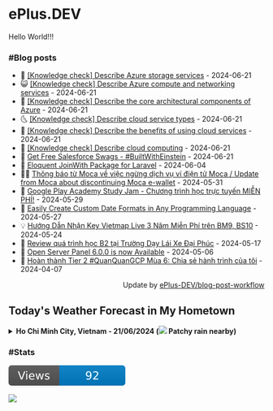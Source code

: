 # ePlus.DEV

Hello World!!!

### #Blog posts

- 🧰 [[Knowledge check] Describe Azure storage services](https://eplus.dev/knowledge-check-describe-azure-storage-services) - 2024-06-21 
- 😺 [[Knowledge check] Describe Azure compute and networking services](https://eplus.dev/knowledge-check-describe-azure-compute-and-networking-services) - 2024-06-21 
- 🗽 [[Knowledge check] Describe the core architectural components of Azure](https://eplus.dev/knowledge-check-describe-the-core-architectural-components-of-azure) - 2024-06-21 
- 🌜 [[Knowledge check] Describe cloud service types](https://eplus.dev/knowledge-check-describe-cloud-service-types) - 2024-06-21 
- 📝 [[Knowledge check] Describe the benefits of using cloud services](https://eplus.dev/knowledge-check-describe-the-benefits-of-using-cloud-services) - 2024-06-21 
- 🚀 [[Knowledge check] Describe cloud computing](https://eplus.dev/knowledge-check-describe-cloud-computing) - 2024-06-21 
- 💼 [Get Free Salesforce Swags - #BuiltWithEinstein](https://eplus.dev/get-free-salesforce-swags-builtwitheinstein) - 2024-06-21 
- 🦣 [Eloquent JoinWith Package for Laravel](https://eplus.dev/eloquent-joinwith-package-for-laravel) - 2024-06-04 
- 👨‍🏫 [Thông báo từ Moca về việc ngừng dịch vụ ví điện tử Moca / Update from Moca about discontinuing Moca e-wallet](https://eplus.dev/thong-bao-tu-moca-ve-viec-ngung-dich-vu-vi-dien-tu-moca-update-from-moca-about-discontinuing-moca-e-wallet) - 2024-05-31 
- 🔭 [Google Play Academy Study Jam - Chương trình học trực tuyến MIỄN PHÍ!](https://eplus.dev/google-play-academy-study-jam-chuong-trinh-hoc-truc-tuyen-mien-phi) - 2024-05-29 
- 🤡 [Easily Create Custom Date Formats in Any Programming Language](https://eplus.dev/easily-create-custom-date-formats-in-any-programming-language) - 2024-05-27 
- 💡 [Hướng Dẫn Nhận Key Vietmap Live 3 Năm Miễn Phí trên BM9, BS10](https://eplus.dev/huong-dan-nhan-key-vietmap-live-3-nam-mien-phi-tren-bm9-bs10) - 2024-05-24 
- 🦣 [Review quá trình học B2 tại Trường Dạy Lái Xe Đại Phúc](https://eplus.dev/review-qua-trinh-hoc-b2-tai-truong-day-lai-xe-dai-phuc) - 2024-05-17 
- 💪 [Open Server Panel 6.0.0 is now Available](https://eplus.dev/open-server-panel-600-is-now-available) - 2024-05-06 
- 🤡 [Hoàn thành Tier 2 #QuanQuanGCP Mùa 6: Chia sẻ hành trình của tôi](https://eplus.dev/hoan-thanh-tier-2-quanquangcp-mua-6-chia-se-hanh-trinh-cua-toi) - 2024-04-07 


<div align="right">
    Update by <a target="_blank" href="https://github.com/ePlus-DEV/blog-post-workflow">ePlus-DEV/blog-post-workflow</a>
</div>


## Today's Weather Forecast in My Hometown



<details>
    <summary><b>Ho Chi Minh City, Vietnam - 21/06/2024 (<img src="https://cdn.weatherapi.com/weather/64x64/day/176.png" width="25" /> Patchy rain nearby)</b>
    </summary>

    
<table>
    <tr>
        <th>Hour</th>
        <td>00:00</td><td>01:00</td><td>02:00</td><td>03:00</td><td>04:00</td><td>05:00</td><td>06:00</td><td>07:00</td><td>08:00</td><td>09:00</td><td>10:00</td><td>11:00</td><td>12:00</td><td>13:00</td><td>14:00</td><td>15:00</td><td>16:00</td><td>17:00</td><td>18:00</td><td>19:00</td><td>20:00</td><td>21:00</td><td>22:00</td><td>23:00</td>
    </tr>
    <tr>
        <th>Weather</th>
        <td><img src="https://cdn.weatherapi.com/weather/64x64/night/119.png"></img></td><td><img src="https://cdn.weatherapi.com/weather/64x64/night/116.png"></img></td><td><img src="https://cdn.weatherapi.com/weather/64x64/night/116.png"></img></td><td><img src="https://cdn.weatherapi.com/weather/64x64/night/116.png"></img></td><td><img src="https://cdn.weatherapi.com/weather/64x64/night/116.png"></img></td><td><img src="https://cdn.weatherapi.com/weather/64x64/night/116.png"></img></td><td><img src="https://cdn.weatherapi.com/weather/64x64/day/116.png"></img></td><td><img src="https://cdn.weatherapi.com/weather/64x64/day/119.png"></img></td><td><img src="https://cdn.weatherapi.com/weather/64x64/day/119.png"></img></td><td><img src="https://cdn.weatherapi.com/weather/64x64/day/116.png"></img></td><td><img src="https://cdn.weatherapi.com/weather/64x64/day/116.png"></img></td><td><img src="https://cdn.weatherapi.com/weather/64x64/day/119.png"></img></td><td><img src="https://cdn.weatherapi.com/weather/64x64/day/176.png"></img></td><td><img src="https://cdn.weatherapi.com/weather/64x64/day/119.png"></img></td><td><img src="https://cdn.weatherapi.com/weather/64x64/day/122.png"></img></td><td><img src="https://cdn.weatherapi.com/weather/64x64/day/116.png"></img></td><td><img src="https://cdn.weatherapi.com/weather/64x64/day/116.png"></img></td><td><img src="https://cdn.weatherapi.com/weather/64x64/day/116.png"></img></td><td><img src="https://cdn.weatherapi.com/weather/64x64/day/353.png"></img></td><td><img src="https://cdn.weatherapi.com/weather/64x64/night/176.png"></img></td><td><img src="https://cdn.weatherapi.com/weather/64x64/night/116.png"></img></td><td><img src="https://cdn.weatherapi.com/weather/64x64/night/116.png"></img></td><td><img src="https://cdn.weatherapi.com/weather/64x64/night/122.png"></img></td><td><img src="https://cdn.weatherapi.com/weather/64x64/night/176.png"></img></td>
    </tr>
    <tr>
        <th>Condition</th>
        <td width="200px">Cloudy </td><td width="200px">Partly Cloudy </td><td width="200px">Partly Cloudy </td><td width="200px">Partly Cloudy </td><td width="200px">Partly Cloudy </td><td width="200px">Partly Cloudy </td><td width="200px">Partly Cloudy </td><td width="200px">Cloudy </td><td width="200px">Cloudy </td><td width="200px">Partly Cloudy </td><td width="200px">Partly Cloudy </td><td width="200px">Cloudy </td><td width="200px">Patchy rain nearby</td><td width="200px">Cloudy </td><td width="200px">Overcast </td><td width="200px">Partly Cloudy </td><td width="200px">Partly cloudy</td><td width="200px">Partly Cloudy </td><td width="200px">Light rain shower</td><td width="200px">Patchy rain nearby</td><td width="200px">Partly Cloudy </td><td width="200px">Partly Cloudy </td><td width="200px">Overcast </td><td width="200px">Patchy rain nearby</td>
    </tr>
    <tr>
        <th>Temperature</th>
        <td>25.7 °C</td><td>25.9 °C</td><td>26.1 °C</td><td>26.1 °C</td><td>25.6 °C</td><td>25.5 °C</td><td>25.6 °C</td><td>26.4 °C</td><td>27.8 °C</td><td>28.6 °C</td><td>29.2 °C</td><td>30.5 °C</td><td>29.9 °C</td><td>28.6 °C</td><td>28 °C</td><td>27.9 °C</td><td>31.3 °C</td><td>28.1 °C</td><td>27.4 °C</td><td>26.7 °C</td><td>26.9 °C</td><td>26.9 °C</td><td>26.8 °C</td><td>26.5 °C</td>
    </tr>
    <tr>
        <th>Wind</th>
        <td>11.5 kph</td><td>9.7 kph</td><td>4.7 kph</td><td>4.3 kph</td><td>8.3 kph</td><td>9 kph</td><td>7.2 kph</td><td>5.4 kph</td><td>5.4 kph</td><td>6.8 kph</td><td>8.3 kph</td><td>10.1 kph</td><td>11.2 kph</td><td>10.8 kph</td><td>9.4 kph</td><td>7.6 kph</td><td>6.8 kph</td><td>5.4 kph</td><td>5.8 kph</td><td>5 kph</td><td>4 kph</td><td>2.2 kph</td><td>5 kph</td><td>8.3 kph</td>
    </tr>
</table>


<div align="right">
    Updated at: 2024-06-21T09:07:01Z - by <a target="_blank"
        href="https://github.com/ePlus-DEV/weather-forecast">ePlus-DEV/weather-forecast</a>
</div>
</details>


### #Stats

[![Image of counter](https://github.com/ePlus-DEV/view-counter/blob/main/svg/685088620/badge.svg)](https://github.com/ePlus-DEV/view-counter/blob/main/readme/685088620/week.md)

![](https://komarev.com/ghpvc/?username=ePlus-DEV&style=for-the-badge)

